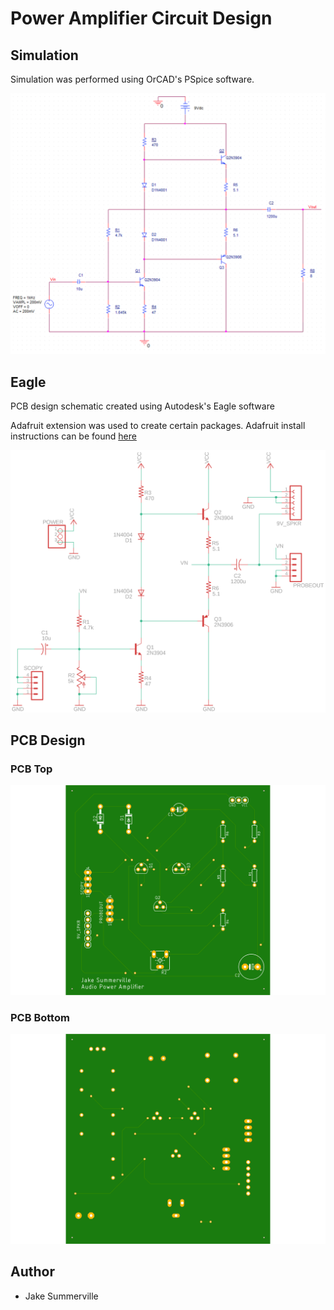 # Power Amplifier Circuit Design 

## Simulation

Simulation was performed using OrCAD's PSpice software. 

<p align="center">
  <img src="schematics/pspice_schematic.png" width="700">
</p>


## Eagle

PCB design schematic created using Autodesk's Eagle software 

Adafruit extension was used to create certain packages. Adafruit install instructions can be found [here](https://www.autodesk.com/products/eagle/blog/library-basics-install-use-sparkfun-adafruit-libraries-autodesk-eagle/)

<p align="center">
  <img src="schematics/eagle_schematic.png" width="700">
</p>


## PCB Design

### PCB Top

<p align="center">
  <img src="pcb/pcb_top.png" width="700">
</p>

### PCB Bottom

<p align="center">
  <img src="pcb/pcb_bottom.png" width="700">
</p>

## Author

- Jake Summerville